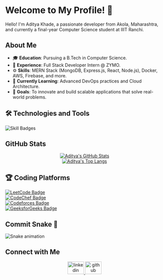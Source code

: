 # Welcome to My Profile! 👋

Hello! I'm Aditya Khade, a passionate developer from Akola, Maharashtra, and currently a final-year Computer Science student at IIIT Ranchi.

## About Me

- 🎓 **Education**: Pursuing a B.Tech in Computer Science.
- 💼 **Experience**: Full Stack Developer Intern @ ZYMO.
- ⚙️ **Skills**: MERN Stack (MongoDB, Express.js, React, Node.js), Docker, AWS, Firebase, and more.
- 🌱 **Currently Learning**: Advanced DevOps practices and Cloud Architecture.
- 🚀 **Goals**: To innovate and build scalable applications that solve real-world problems.

## 🛠️ Technologies and Tools

![Skill Badges](https://skillicons.dev/icons?i=js,ts,html,css,react,nextjs,nodejs,mongodb,mysql,docker,aws,git,github,linux,java)

## GitHub Stats

<div align="center">
  <a href="https://github.com/Aditya-khade">
    <img src="https://camo.githubusercontent.com/2ade4ab86a61ae1e7487150777258e074d792df66b2c5a8681661181f0c30c8d/68747470733a2f2f6769746875622d726561646d652d73746174732e76657263656c2e6170702f6170693f757365726e616d653d616e7572616768617a72612672616e6b5f69636f6e3d676974687562" alt="Aditya's GitHub Stats" />
  </a>
  <br>
  <a href="https://github.com/Aditya-khade">
    <img src="https://github-readme-stats.vercel.app/api/top-langs/?username=Aditya-khade&theme=github_dark&layout=compact" alt="Aditya's Top Langs" />
  </a>
</div>





## 🏆 Coding Platforms

[![LeetCode Badge](https://img.shields.io/badge/LeetCode-FFA116?style=for-the-badge&logo=leetcode&logoColor=white)](https://leetcode.com/u/ADITYA_KHADE/)  
[![CodeChef Badge](https://img.shields.io/badge/CodeChef-5B4638?style=for-the-badge&logo=codechef&logoColor=white)](https://www.codechef.com/users/aditya_khade)  
[![Codeforces Badge](https://img.shields.io/badge/Codeforces-1F8ACB?style=for-the-badge&logo=codeforces&logoColor=white)](https://codeforces.com/profile/Aditya_khade)  
[![GeeksforGeeks Badge](https://img.shields.io/badge/GeeksforGeeks-0F9D58?style=for-the-badge&logo=geeksforgeeks&logoColor=white)](https://www.geeksforgeeks.org/user/aditya_khade/)




## Commit Snake 🐍

![Snake animation](https://github.com/HeyyCzer/HeyyCzer/blob/output/dist/github-contribution-grid-snake-dark.svg)

## Connect with Me

<div align="center">
  <a href="https://www.linkedin.com/in/aditya-khade/" target="_blank">
    <img src="https://raw.githubusercontent.com/maurodesouza/profile-readme-generator/master/src/assets/icons/social/linkedin/default.svg" width="52" height="40" alt="linkedin logo" />
  </a>
  <a href="https://github.com/Aditya-khade" target="_blank">
    <img src="https://raw.githubusercontent.com/maurodesouza/profile-readme-generator/master/src/assets/icons/social/github/default.svg" width="52" height="40" alt="github logo" />
  </a>
</div>
